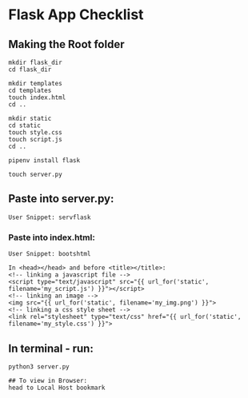 # Flask App Checklist
## Making the Root folder

```
mkdir flask_dir
cd flask_dir
```

```
mkdir templates
cd templates
touch index.html
cd ..
```

```
mkdir static
cd static
touch style.css
touch script.js
cd ..
```

```
pipenv install flask
```

```
touch server.py
```

## Paste into server.py:
```
User Snippet: servflask
```

### Paste into index.html:
```
User Snippet: bootshtml

In <head></head> and before <title></title>:
<!-- linking a javascript file -->
<script type="text/javascript" src="{{ url_for('static', filename='my_script.js') }}"></script>
<!-- linking an image -->
<img src="{{ url_for('static', filename='my_img.png') }}">
<!-- linking a css style sheet -->
<link rel="stylesheet" type="text/css" href="{{ url_for('static', filename='my_style.css') }}">
```

## In terminal - run:
```
python3 server.py

## To view in Browser:
head to Local Host bookmark
